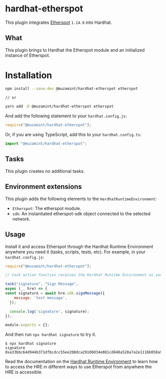 # hardhat-etherspot
This plugin integrates [Etherspot](https://docs.etherspot.dev/) `1.14.0` into Hardhat.

## What

This plugin brings to Hardhat the Etherspot module and an initialized instance of Etherspot.

# Installation

```bash
npm install --save-dev @muzamint/hardhat-etherspot etherspot

// or

yarn add -D @muzamint/hardhat-etherspot etherspot
```

And add the following statement to your `hardhat.config.js`:

```js
require("@muzamint/hardhat-etherspot");
```

Or, if you are using TypeScript, add this to your `hardhat.config.ts`:

```js
import "@muzamint/hardhat-etherspot";
```

## Tasks

This plugin creates no additional tasks.

## Environment extensions

This plugin adds the following elements to the `HardhatRuntimeEnvironment`:

- `Etherspot`: The etherspot module.
- `sdk`: An instantiated etherspot-sdk object connected to the selected network.

## Usage

Install it and access Etherspot through the Hardhat Runtime Environment anywhere you need it (tasks, scripts, tests, etc). For example, in your `hardhat.config.js`:

```js
require("@muzamint/hardhat-etherspot");

// task action function receives the Hardhat Runtime Environment as second argument

task("signature", "Sign Message",
async (_, hre) => {
const signature = await hre.sdk.signMessage({
    message: 'test message',
  });

  console.log('signature', signature);
});

module.exports = {};
```

And then run `npx hardhat signature` to try it.

```
$ npx hardhat signature
signature 0xa33bbc64d944b371dfbcdcc55ee208dca29100d34e081cd848a528a7a2e1116b050a9151a06210a84c443559a72e83c78f635a914a5e260a7db1a78bfb62ba081c
```

Read the documentation on the [Hardhat Runtime Environment](https://hardhat.org/documentation/#hardhat-runtime-environment-hre) to learn how to access the HRE in different ways to use Etherspot from anywhere the HRE is accessible.
